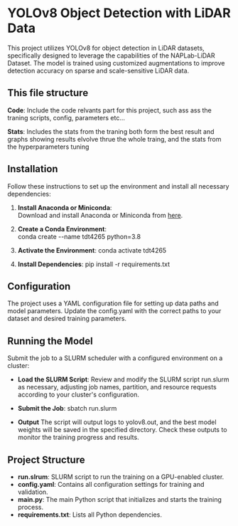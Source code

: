 # YOLOv8 Object Detection with LiDAR Data

This project utilizes YOLOv8 for object detection in LiDAR datasets, specifically designed to leverage the capabilities of the NAPLab-LiDAR Dataset. The model is trained using customized augmentations to improve detection accuracy on sparse and scale-sensitive LiDAR data.

## This file structure
 **Code**:
    Include the code relvants part for this project, such ass ass the traning scripts, config, parameters etc...

 **Stats**:
    Includes the stats from the traning both form the best result and graphs showing results elvolve thrue the whole traing, and the stats from the hyperparameters tuning

## Installation

Follow these instructions to set up the environment and install all necessary dependencies:

1. **Install Anaconda or Miniconda**:  
   Download and install Anaconda or Miniconda from [here](https://www.anaconda.com/products/distribution).

2. **Create a Conda Environment**:  
   conda create --name tdt4265 python=3.8

3. **Activate the Environment**:
    conda activate tdt4265

4. **Install Dependencies**:
    pip install -r requirements.txt

## Configuration

The project uses a YAML configuration file for setting up data paths and model parameters. Update the config.yaml with the correct paths to your dataset and desired training parameters.

## Running the Model

Submit the job to a SLURM scheduler with a configured environment on a cluster:

- **Load the SLURM Script**:
    Review and modify the SLURM script run.slurm as necessary, adjusting job names, partition, and resource requests according to your cluster's configuration.

- **Submit the Job**:
    sbatch run.slurm

- **Output**
    The script will output logs to yolov8.out, and the best model weights will be saved in the specified directory. Check these outputs to monitor the training progress and results.

## Project Structure
- **run.slrum**: SLURM script to run the training on a GPU-enabled cluster.
- **config.yaml**: Contains all configuration settings for training and validation.
- **main.py**: The main Python script that initializes and starts the training process.
- **requirements.txt**: Lists all Python dependencies.

